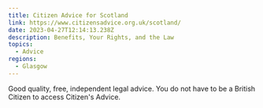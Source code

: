 ```yaml
---
title: Citizen Advice for Scotland
link: https://www.citizensadvice.org.uk/scotland/
date: 2023-04-27T12:14:13.238Z
description: Benefits, Your Rights, and the Law
topics:
  - Advice
regions:
  - Glasgow
---
```

Good quality, free, independent legal advice. You do not have to be a British Citizen to access Citizen's Advice.